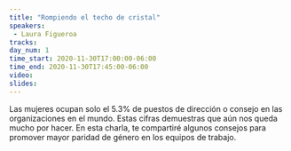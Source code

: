 ```yaml
---
title: "Rompiendo el techo de cristal"
speakers:
 - Laura Figueroa 
tracks:
day_num: 1
time_start: 2020-11-30T17:00:00-06:00
time_end: 2020-11-30T17:45:00-06:00
video:
slides:
---
```


Las mujeres ocupan solo el 5.3% de puestos de dirección o consejo en las organizaciones en el mundo. Estas cifras demuestras que aún nos queda mucho por hacer. En esta charla, te compartiré algunos consejos para promover mayor paridad de género en los equipos de trabajo.

